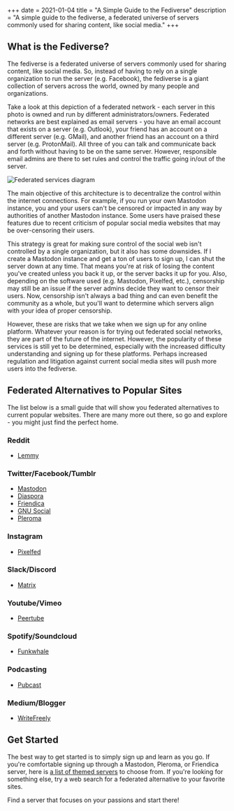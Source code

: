 +++
date = 2021-01-04
title = "A Simple Guide to the Fediverse"
description = "A simple guide to the fediverse, a federated universe of servers commonly used for sharing content, like social media."
+++

## What is the Fediverse?

The fediverse is a federated universe of servers commonly used for sharing content, like social media. So, instead of
having to rely on a single organization to run the server (e.g. Facebook), the fediverse is a giant collection of
servers across the world, owned by many people and organizations.

Take a look at this depiction of a federated network - each server in this photo is owned and run by different
administrators/owners. Federated networks are best explained as email servers - you have an email account that exists on
a server (e.g. Outlook), your friend has an account on a different server (e.g. GMail), and another friend has an
account on a third server (e.g. ProtonMail). All three of you can talk and communicate back and forth without having to
be on the same server. However, responsible email admins are there to set rules and control the traffic going in/out of
the server.

![Federated services diagram](https://img.cleberg.io/blog/20210104-a-simple-guide-to-the-fediverse/federated-example.svg)

The main objective of this architecture is to decentralize the control within the internet connections. For example, if
you run your own Mastodon instance, you and your users can't be censored or impacted in any way by authorities of
another Mastodon instance. Some users have praised these features due to recent criticism of popular social media
websites that may be over-censoring their users.

This strategy is great for making sure control of the social web isn't controlled by a single organization, but it also
has some downsides. If I create a Mastodon instance and get a ton of users to sign up, I can shut the server down at any
time. That means you're at risk of losing the content you've created unless you back it up, or the server backs it up
for you. Also, depending on the software used (e.g. Mastodon, Pixelfed, etc.), censorship may still be an issue if the
server admins decide they want to censor their users. Now, censorship isn't always a bad thing and can even benefit the
community as a whole, but you'll want to determine which servers align with your idea of proper censorship.

However, these are risks that we take when we sign up for any online platform. Whatever your reason is for trying out
federated social networks, they are part of the future of the internet. However, the popularity of these services is
still yet to be determined, especially with the increased difficulty understanding and signing up for these platforms.
Perhaps increased regulation and litigation against current social media sites will push more users into the fediverse.

## Federated Alternatives to Popular Sites

The list below is a small guide that will show you federated alternatives to current popular websites. There are many
more out there, so go and explore - you might just find the perfect home.

### Reddit

- [Lemmy](https://lemmy.ml/instances)

### Twitter/Facebook/Tumblr

- [Mastodon](https://joinmastodon.org)
- [Diaspora](https://diasporafoundation.org)
- [Friendica](https://friendi.ca)
- [GNU Social](https://gnusocial.network)
- [Pleroma](https://pleroma.social)

### Instagram

- [Pixelfed](https://pixelfed.org)

### Slack/Discord

- [Matrix](https://element.io)

### Youtube/Vimeo

- [Peertube](https://joinpeertube.org)

### Spotify/Soundcloud

- [Funkwhale](https://funkwhale.audio)

### Podcasting

- [Pubcast](https://pubcast.pub)

### Medium/Blogger

- [WriteFreely](https://writefreely.org)

## Get Started

The best way to get started is to simply sign up and learn as you go. If you're comfortable signing up through a
Mastodon, Pleroma, or Friendica server, here is [a list of themed servers](https://fediverse.party/en/portal/servers) to
choose from. If you're looking for something else, try a web search for a federated alternative to your favorite sites.

Find a server that focuses on your passions and start there!

